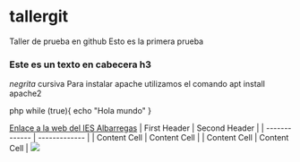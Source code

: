 # tallergit
Taller de prueba en github
Esto es la primera prueba
### Este es un texto en cabecera h3
*negrita*
cursiva
Para instalar apache utilizamos el comando apt install apache2

php
while (true){
echo "Hola mundo"
}



[Enlace a la web del IES Albarregas](Iesalbarregas.com)
| First Header | Second Header |
| ------------- | ------------- |
| Content Cell | Content Cell |
| Content Cell | Content Cell |
![](https://fifpro.org/media/fhmfhvkx/messi-world-cup.jpg?rxy=0.48356841796117644,0.31512414378031967&width=1600&height=1024&rnd=133210253587130000)
